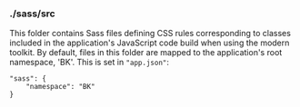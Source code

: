 ### ./sass/src

This folder contains Sass files defining CSS rules corresponding to classes
included in the application's JavaScript code build when using the modern toolkit.
By default, files in this folder are mapped to the application's root namespace, 'BK'.
This is set in `"app.json"`:

    "sass": {
        "namespace": "BK"
    }